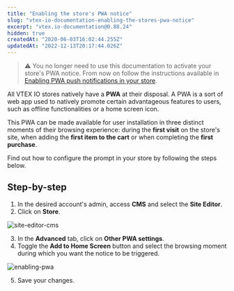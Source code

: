 ```yaml
---
title: "Enabling the store's PWA notice"
slug: "vtex-io-documentation-enabling-the-stores-pwa-notice"
excerpt: "vtex.io-documentation@0.88.24"
hidden: true
createdAt: "2020-06-03T16:02:44.255Z"
updatedAt: "2022-12-13T20:17:44.026Z"
---
```


> ⚠️  You no longer need to use this documentation to activate your store's PWA notice. From now on follow the instructions available in [Enabling PWA push notifications in your store](https://help.vtex.com/en/tutorial/enabling-pwa-push-notifications-in-your-store--1be3ZPhbsgZSbE7h5H46pG).

All VTEX IO stores natively have a **PWA** at their disposal. A PWA is a sort of web app used to natively promote certain advantageous features to users, such as offline functionalities or a home screen icon.

This PWA can be made available for user installation in three distinct moments of their browsing experience: during the **first visit** on the store's site, when adding the **first item to the cart** or when completing the **first purchase**.

Find out how to configure the prompt in your store by following the steps below.

## Step-by-step

1. In the desired account's admin, access **CMS** and select the **Site Editor**.
2. Click on **Store**.

![site-editor-cms](https://cdn.jsdelivr.net/gh/vtexdocs/dev-portal-content@readme-docs/docs/vtex-io/Storefront%20Guides/68609303-ab5e2980-0493-11ea-99ad-880dffeb8c5d_22.png)

3. In the **Advanced** tab, click on **Other PWA settings**.
4. Toggle the **Add to Home Screen** button and select the browsing moment during which you want the notice to be triggered.

![enabling-pwa](https://cdn.jsdelivr.net/gh/vtexdocs/dev-portal-content@readme-docs/docs/vtex-io/Storefront%20Guides/68609344-c466da80-0493-11ea-9994-52b380985d64_27.gif)

5. Save your changes.
